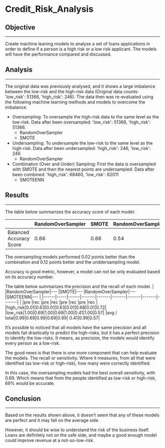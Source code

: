 # Credit_Risk_Analysis
## Objective
______
Create machine leaning models to analyse a set of loans applications in order to define if a person is a high risk or a low risk applicant.
The models will have the performance compared and discussed.

## Analysis
_________
The original data was previously analysed, and it shows a large imbalance between the low-risk and the high-risk data (Original data counts: 'low_risk': 51366, 'high_risk': 246). The data then was re-evaluated using the following machine learning methods and models to overcome the imbalance.
-	Oversampling: To oversample the high-risk data to the same level as the low-risk. Data after been oversampled: 'low_risk': 51366, 'high_risk': 51366.
    *	RandomOverSampler
    *	SMOTE
-	Undersampling: To undersample the low-risk to the same level as the high-risk. Data after been undersampled: 'high_risk': 246, 'low_risk': 246
    *	RandomOverSampler
-	Combination (Over and Under) Sampling: First the data is oversampled with SMOTE and then the nearest points are undersampled. Data after been combined: 'high_risk': 68460, 'low_risk': 62011
    * SMOTEENN
## Results
_________________
The table below summarizes the accuracy score of each model:

|	|RandomOverSampler|SMOTE|RandomOverSampler|SMOTEENN|
|------|-----|------|-------|-------|
|Balanced Accuracy Score|0.66|0.66|0.54|0.64|
The oversampling models performed 0.02 points better than the combination and 0.12 points better and the unddersampling model.

Accuracy is good metric, however, a model can not be only evaluated based on its accuracy number.

The table below summarizes the precision and the recall of each model.
|	|RandomOverSampler|---  |SMOTE|--- |RandomOverSampler|--- |SMOTEENN|--- |
|------|-----|------|-------|-------|-------|-------|-------|-------|
|	     |pre |rec |pre |rec |pre |rec |pre |rec |
|high_risk|0.01|0.63|0.01|0.63|0.01|0.68|0.01|0.72|
|low_risk|1.00|0.69|1.00|0.69|1.00|0.41|1.00|0.57|
|avg / total|0.99|0.69|0.99|0.69|0.99|	0.41|0.99|0.57|


It’s possible to noticed that all models have the same precision and all models fail drastically to predict the high-risks, but it has a perfect precision to identify the low-risks. It means, as precision, the models would identify every person as a low-risk.

The good news is that there is one more component that can help evaluate the models. The recall or sensitivity. Where it measures, from all that were identified (as low-risk or high-risk), how many were correctly identified. 

In this case, the oversampling models had the best overall sensitivity, with 0.69. Which means that from the people identified as low-risk or high-risk, 69% would be accurate.

 ## Conclusion
 _______
Based on the results shown above, it doesn’t seem that any of these models are perfect and it may fall on the average side.

However, it should be wise to understand the risk of the business itself. Loans are definitely not on the safe side, and maybe a good enough model could improve revenue at a not-so-low-risk.
